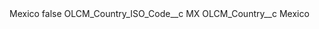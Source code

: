 <?xml version="1.0" encoding="UTF-8"?>
<CustomMetadata xmlns="http://soap.sforce.com/2006/04/metadata" xmlns:xsi="http://www.w3.org/2001/XMLSchema-instance" xmlns:xsd="http://www.w3.org/2001/XMLSchema">
    <label>Mexico</label>
    <protected>false</protected>
    <values>
        <field>OLCM_Country_ISO_Code__c</field>
        <value xsi:type="xsd:string">MX</value>
    </values>
    <values>
        <field>OLCM_Country__c</field>
        <value xsi:type="xsd:string">Mexico</value>
    </values>
</CustomMetadata>

